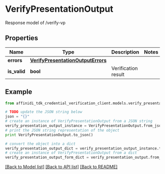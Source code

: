 # VerifyPresentationOutput

Response model of /verify-vp

## Properties

| Name         | Type                                                                    | Description         | Notes |
| ------------ | ----------------------------------------------------------------------- | ------------------- | ----- |
| **errors**   | [**VerifyPresentationOutputErrors**](VerifyPresentationOutputErrors.md) |                     |
| **is_valid** | **bool**                                                                | Verification result |

## Example

```python
from affinidi_tdk_credential_verification_client.models.verify_presentation_output import VerifyPresentationOutput

# TODO update the JSON string below
json = "{}"
# create an instance of VerifyPresentationOutput from a JSON string
verify_presentation_output_instance = VerifyPresentationOutput.from_json(json)
# print the JSON string representation of the object
print VerifyPresentationOutput.to_json()

# convert the object into a dict
verify_presentation_output_dict = verify_presentation_output_instance.to_dict()
# create an instance of VerifyPresentationOutput from a dict
verify_presentation_output_form_dict = verify_presentation_output.from_dict(verify_presentation_output_dict)
```

[[Back to Model list]](../README.md#documentation-for-models) [[Back to API list]](../README.md#documentation-for-api-endpoints) [[Back to README]](../README.md)
